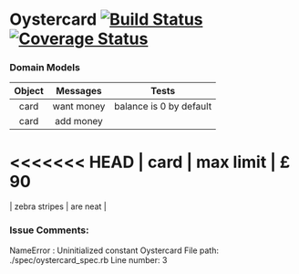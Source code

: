# Oystercard [![Build Status](https://travis-ci.org/cristhiandas/oystercard.svg?branch=master)](https://travis-ci.org/cristhiandas/oystercard) [![Coverage Status](https://coveralls.io/repos/github/cristhiandas/oystercard/badge.svg?branch=master)](https://coveralls.io/github/cristhiandas/oystercard?branch=master)

### Domain Models

| Object           | Messages      | Tests                   |
|:----------------:|:-------------:|:-----------------------:|
| card             | want money    | balance is 0 by default |
| card             | add money     |  
<<<<<<< HEAD
| card             | max limit     |  £ 90
=======
| zebra stripes    | are neat      |  


### Issue Comments:

NameError : Uninitialized constant Oystercard
File path: ./spec/oystercard_spec.rb
Line number: 3

